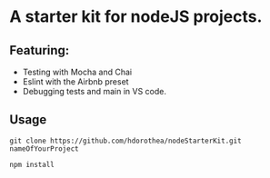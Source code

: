 # A starter kit for nodeJS projects. 

## Featuring:

* Testing with Mocha and Chai
* Eslint with the Airbnb preset
* Debugging tests and main in VS code.

## Usage

`git clone https://github.com/hdorothea/nodeStarterKit.git nameOfYourProject`

`npm install`



